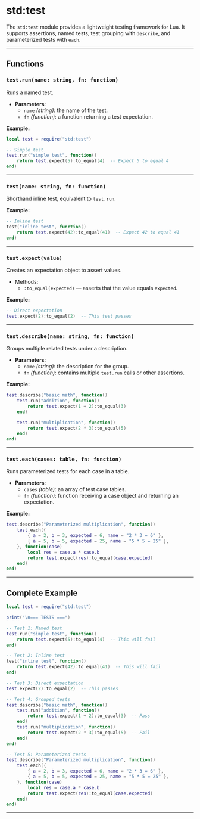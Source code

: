 # std:test

The `std:test` module provides a lightweight testing framework for Lua.
It supports assertions, named tests, test grouping with `describe`, and parameterized tests with `each`.

---

## Functions

### `test.run(name: string, fn: function)`

Runs a named test.

- **Parameters**:
  - `name` _(string)_: the name of the test.
  - `fn` _(function)_: a function returning a test expectation.

**Example:**

```lua
local test = require("std:test")

-- Simple test
test.run("simple test", function()
    return test.expect(5):to_equal(4)  -- Expect 5 to equal 4
end)
```

---

### `test(name: string, fn: function)`

Shorthand inline test, equivalent to `test.run`.

**Example:**

```lua
-- Inline test
test("inline test", function()
    return test.expect(42):to_equal(41)  -- Expect 42 to equal 41
end)
```

---

### `test.expect(value)`

Creates an expectation object to assert values.

- Methods:
  - `:to_equal(expected)` — asserts that the value equals `expected`.

**Example:**

```lua
-- Direct expectation
test.expect(2):to_equal(2)  -- This test passes
```

---

### `test.describe(name: string, fn: function)`

Groups multiple related tests under a description.

- **Parameters**:
  - `name` _(string)_: the description for the group.
  - `fn` _(function)_: contains multiple `test.run` calls or other assertions.

**Example:**

```lua
test.describe("basic math", function()
    test.run("addition", function()
        return test.expect(1 + 2):to_equal(3)
    end)

    test.run("multiplication", function()
        return test.expect(2 * 3):to_equal(5)
    end)
end)
```

---

### `test.each(cases: table, fn: function)`

Runs parameterized tests for each case in a table.

- **Parameters**:
  - `cases` _(table)_: an array of test case tables.
  - `fn` _(function)_: function receiving a case object and returning an expectation.

**Example:**

```lua
test.describe("Parameterized multiplication", function()
    test.each({
        { a = 2, b = 3, expected = 6, name = "2 * 3 = 6" },
        { a = 5, b = 5, expected = 25, name = "5 * 5 = 25" },
    }, function(case)
        local res = case.a * case.b
        return test.expect(res):to_equal(case.expected)
    end)
end)
```

---

## Complete Example

```lua
local test = require("std:test")

print("\n=== TESTS ===")

-- Test 1: Named test
test.run("simple test", function()
    return test.expect(5):to_equal(4)  -- This will fail
end)

-- Test 2: Inline test
test("inline test", function()
    return test.expect(42):to_equal(41)  -- This will fail
end)

-- Test 3: Direct expectation
test.expect(2):to_equal(2)  -- This passes

-- Test 4: Grouped tests
test.describe("basic math", function()
    test.run("addition", function()
        return test.expect(1 + 2):to_equal(3)  -- Pass
    end)
    test.run("multiplication", function()
        return test.expect(2 * 3):to_equal(5)  -- Fail
    end)
end)

-- Test 5: Parameterized tests
test.describe("Parameterized multiplication", function()
    test.each({
        { a = 2, b = 3, expected = 6, name = "2 * 3 = 6" },
        { a = 5, b = 5, expected = 25, name = "5 * 5 = 25" },
    }, function(case)
        local res = case.a * case.b
        return test.expect(res):to_equal(case.expected)
    end)
end)
```
---
